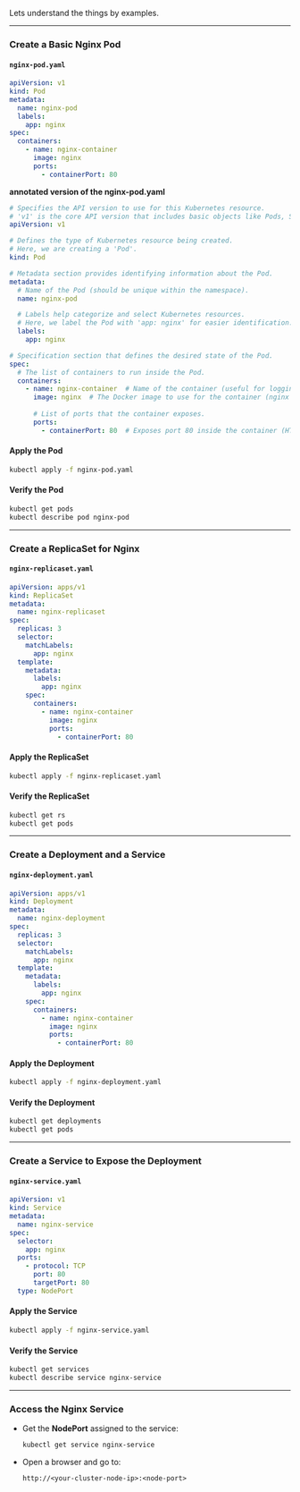 Lets understand the things by examples.

---

### **Create a Basic Nginx Pod**
#### **`nginx-pod.yaml`**
```yaml
apiVersion: v1
kind: Pod
metadata:
  name: nginx-pod
  labels:
    app: nginx
spec:
  containers:
    - name: nginx-container
      image: nginx
      ports:
        - containerPort: 80
```

**annotated version of the nginx-pod.yaml**

```yaml
# Specifies the API version to use for this Kubernetes resource.
# 'v1' is the core API version that includes basic objects like Pods, Services, ConfigMaps, etc.
apiVersion: v1  

# Defines the type of Kubernetes resource being created.
# Here, we are creating a 'Pod'.
kind: Pod  

# Metadata section provides identifying information about the Pod.
metadata:  
  # Name of the Pod (should be unique within the namespace).
  name: nginx-pod  

  # Labels help categorize and select Kubernetes resources.
  # Here, we label the Pod with 'app: nginx' for easier identification.
  labels:  
    app: nginx  

# Specification section that defines the desired state of the Pod.
spec:  
  # The list of containers to run inside the Pod.
  containers:  
    - name: nginx-container  # Name of the container (useful for logging and debugging).
      image: nginx  # The Docker image to use for the container (nginx is a lightweight web server).
      
      # List of ports that the container exposes.
      ports:  
        - containerPort: 80  # Exposes port 80 inside the container (HTTP traffic).
```

#### **Apply the Pod**
```sh
kubectl apply -f nginx-pod.yaml
```
#### **Verify the Pod**
```sh
kubectl get pods
kubectl describe pod nginx-pod
```

---

### **Create a ReplicaSet for Nginx**
#### **`nginx-replicaset.yaml`**
```yaml
apiVersion: apps/v1
kind: ReplicaSet
metadata:
  name: nginx-replicaset
spec:
  replicas: 3
  selector:
    matchLabels:
      app: nginx
  template:
    metadata:
      labels:
        app: nginx
    spec:
      containers:
        - name: nginx-container
          image: nginx
          ports:
            - containerPort: 80
```
#### **Apply the ReplicaSet**
```sh
kubectl apply -f nginx-replicaset.yaml
```
#### **Verify the ReplicaSet**
```sh
kubectl get rs
kubectl get pods
```

---

### **Create a Deployment and a Service**
#### **`nginx-deployment.yaml`**
```yaml
apiVersion: apps/v1
kind: Deployment
metadata:
  name: nginx-deployment
spec:
  replicas: 3
  selector:
    matchLabels:
      app: nginx
  template:
    metadata:
      labels:
        app: nginx
    spec:
      containers:
        - name: nginx-container
          image: nginx
          ports:
            - containerPort: 80
```
#### **Apply the Deployment**
```sh
kubectl apply -f nginx-deployment.yaml
```
#### **Verify the Deployment**
```sh
kubectl get deployments
kubectl get pods
```

---

### **Create a Service to Expose the Deployment**
#### **`nginx-service.yaml`**
```yaml
apiVersion: v1
kind: Service
metadata:
  name: nginx-service
spec:
  selector:
    app: nginx
  ports:
    - protocol: TCP
      port: 80
      targetPort: 80
  type: NodePort
```
#### **Apply the Service**
```sh
kubectl apply -f nginx-service.yaml
```
#### **Verify the Service**
```sh
kubectl get services
kubectl describe service nginx-service
```

---

### **Access the Nginx Service**
- Get the **NodePort** assigned to the service:
  ```sh
  kubectl get service nginx-service
  ```
- Open a browser and go to:
  ```
  http://<your-cluster-node-ip>:<node-port>
  ```
